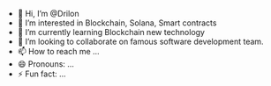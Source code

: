 - 👋 Hi, I’m @Drilon
- 👀 I’m interested in Blockchain, Solana, Smart contracts
- 🌱 I’m currently learning Blockchain new technology
- 💞️ I’m looking to collaborate on famous software development team.
- 📫 How to reach me ...
- 😄 Pronouns: ...
- ⚡ Fun fact: ...

<!---
withgit96/withgit96 is a ✨ special ✨ repository because its `README.md` (this file) appears on your GitHub profile.
You can click the Preview link to take a look at your changes.
--->
